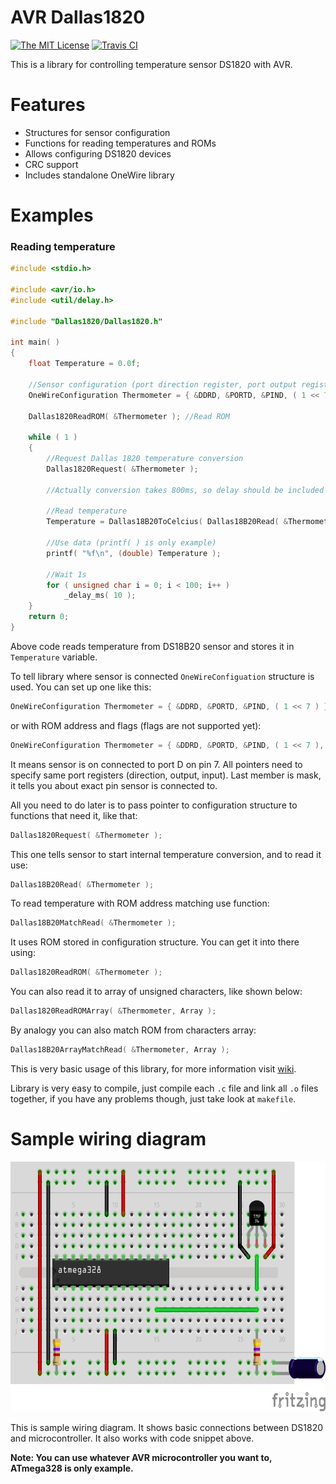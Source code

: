# AVR Dallas1820

[![The MIT License](https://img.shields.io/badge/license-MIT-orange.svg?style=flat-square)](http://opensource.org/licenses/MIT) [![Travis CI](https://img.shields.io/travis/Jacajack/avr-dallas1820.svg?style=flat-square)](https://travis-ci.org/Jacajack/avr-dallas1820)

This is a library for controlling temperature sensor DS1820 with AVR.

# Features
 - Structures for sensor configuration
 - Functions for reading temperatures and ROMs
 - Allows configuring DS1820 devices
 - CRC support
 - Includes standalone OneWire library

# Examples

### Reading temperature

```c
#include <stdio.h>

#include <avr/io.h>
#include <util/delay.h>

#include "Dallas1820/Dallas1820.h"

int main( )
{
    float Temperature = 0.0f;

    //Sensor configuration (port direction register, port output register, port input register and mask)
    OneWireConfiguration Thermometer = { &DDRD, &PORTD, &PIND, ( 1 << 7 ) };

    Dallas1820ReadROM( &Thermometer ); //Read ROM

    while ( 1 )
    {
        //Request Dallas 1820 temperature conversion
        Dallas1820Request( &Thermometer );

        //Actually conversion takes 800ms, so delay should be included here, but it's optional

        //Read temperature
        Temperature = Dallas18B20ToCelcius( Dallas18B20Read( &Thermometer ) );

        //Use data (printf( ) is only example)
        printf( "%f\n", (double) Temperature );

        //Wait 1s
        for ( unsigned char i = 0; i < 100; i++ )
            _delay_ms( 10 );
    }
    return 0;
}

```

Above code reads temperature from DS18B20 sensor and stores it in `Temperature` variable.

To tell library where sensor is connected `OneWireConfiguation` structure is used. You can set up one like this:

```c
OneWireConfiguration Thermometer = { &DDRD, &PORTD, &PIND, ( 1 << 7 ) };

```

or with ROM address and flags (flags are not supported yet):

```c
OneWireConfiguration Thermometer = { &DDRD, &PORTD, &PIND, ( 1 << 7 ), 0, { 0x28, 0xff, 0x9c, 0xc0, 0x71, 0x14, 0x04, 0x15 } };

```

It means sensor is on connected to port D on pin 7. All pointers need to specify same port registers (direction, output, input). Last member is mask, it tells you about exact pin sensor is connected to.

All you need to do later is to pass pointer to configuration structure to functions that need it, like that:

```c
Dallas1820Request( &Thermometer );
```

This one tells sensor to start internal temperature conversion, and to read it use:

```c
Dallas18B20Read( &Thermometer );
```

To read temperature with ROM address matching use function:

```c
Dallas18B20MatchRead( &Thermometer );
```

It uses ROM stored in configuration structure. You can get it into there using:
```c
Dallas1820ReadROM( &Thermometer );
```
You can also read it to array of unsigned characters, like shown below:
```c
Dallas1820ReadROMArray( &Thermometer, Array );
```

By analogy you can also match ROM from characters array:

```c
Dallas18B20ArrayMatchRead( &Thermometer, Array );
```

This is very basic usage of this library, for more information visit [wiki](https://github.com/Jacajack/avr-dallas1820/wiki).

Library is very easy to compile, just compile each `.c` file and link all `.o` files together,
if you have any problems though, just take look at `makefile`.

# Sample wiring diagram
<img src="samplewiring.png" height=400px></img>

This is sample wiring diagram. It shows basic connections between DS1820 and microcontroller. It also works with code snippet above.

**Note: You can use whatever AVR microcontroller you want to, ATmega328 is only example.**

